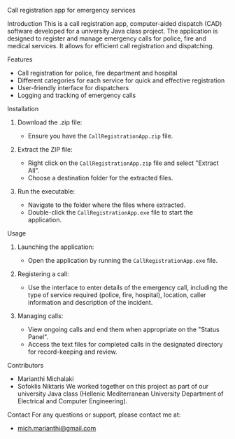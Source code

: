 Call registration app for emergency services

Introduction
This is a call registration app, computer-aided dispatch (CAD) software developed for a university Java class project. The application is designed to register and manage emergency calls for police, fire and medical services. It allows for efficient call registration and dispatching.

Features
- Call registration for police, fire department and hospital
- Different categories for each service for quick and effective registration
- User-friendly interface for dispatchers
- Logging and tracking of emergency calls

Installation
1. Download the .zip file:
   - Ensure you have the `CallRegistrationApp.zip` file.

2. Extract the ZIP file:
   - Right click on the `CallRegistrationApp.zip` file and select "Extract All".
   - Choose a destination folder for the extracted files.

3. Run the executable:
   - Navigate to the folder where the files where extracted.
   - Double-click the `CallRegistrationApp.exe` file to start the application.

Usage
1. Launching the application:
   - Open the application by running the `CallRegistrationApp.exe` file.

2. Registering a call:
   - Use the interface to enter details of the emergency call, including the type of service required (police, fire, hospital), location, caller information and description of the incident.

3. Managing calls:
   - View ongoing calls and end them when appropriate on the "Status Panel".
   - Access the text files for completed calls in the designated directory for record-keeping and review.

Contributors
- Marianthi Michalaki
- Sofoklis Niktaris
We worked together on this project as part of our university Java class (Hellenic Mediterranean University Department of Electrical and Computer Engineering).

Contact
For any questions or support, please contact me at:
- mich.marianthi@gmail.com
